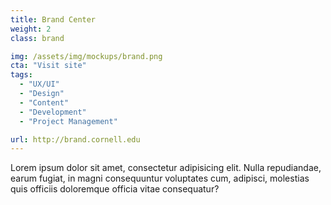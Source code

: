 ```yaml
---
title: Brand Center
weight: 2
class: brand

img: /assets/img/mockups/brand.png
cta: "Visit site"
tags:
  - "UX/UI"
  - "Design"
  - "Content"
  - "Development"
  - "Project Management"

url: http://brand.cornell.edu
---
```


Lorem ipsum dolor sit amet, consectetur adipisicing elit. Nulla repudiandae, earum fugiat, in magni consequuntur voluptates cum, adipisci, molestias quis officiis doloremque officia vitae consequatur?